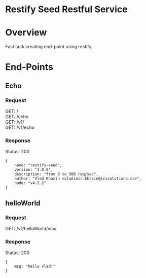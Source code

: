 # Restify Seed Restful Service #

# Overview #
Fast tack creating end-point using restify

# End-Points #

## Echo ##

### Request ###

GET: /  
GET: /echo  
GET: /v1/  
GET: /v1/echo  

### Response ###

Status: 200  
```
{
    name: "restify-seed",
    version: "1.0.0",
    description: "from 0 to 500 req/sec",
    author: "Vlad Khazin <vladimir.khazin@icssolutions.ca>",
    node: "v4.2.2"
}
```

## helloWorld ##

### Request ###

GET: /v1/helloWorld/vlad

### Response ###

Status: 200  
```
{
    msg: "hello vlad!"
}
```